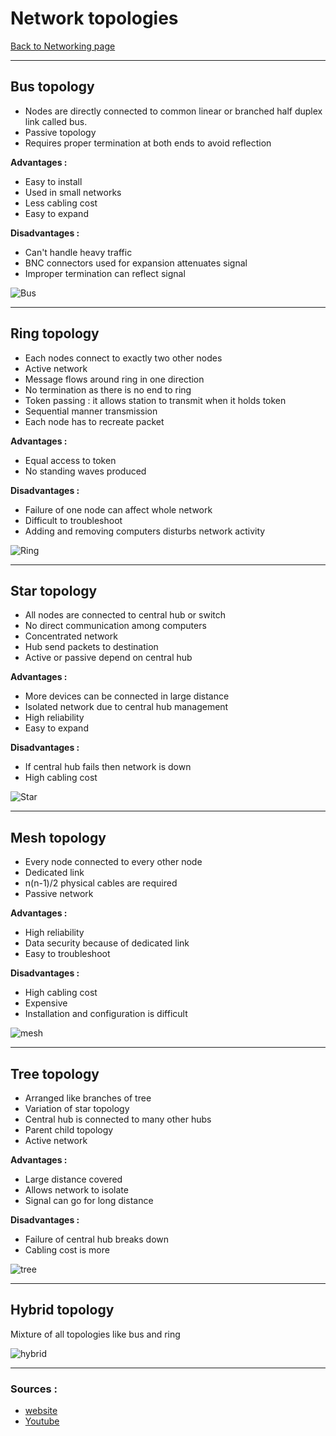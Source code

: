 # Network topologies
[Back to Networking page](./index.md)

---

## Bus topology

- Nodes are directly connected to common linear or branched half duplex link called bus.
- Passive topology
- Requires proper termination at both ends to avoid reflection

**Advantages  :**
- Easy to install 
- Used in small networks
- Less cabling cost
- Easy to expand

**Disadvantages  :**
- Can't handle heavy traffic
- BNC connectors used for expansion attenuates signal
- Improper termination can reflect signal

![Bus](https://www.dnsstuff.com/wp-content/uploads/2019/09/Bus-Topology.jpg)

---

## Ring topology

- Each nodes connect to exactly two other nodes
- Active network 
- Message flows around ring in one direction
- No termination as there is no end to ring
- Token passing : it allows station to transmit when it holds token
- Sequential manner transmission
- Each node has to recreate packet

**Advantages :**
- Equal access to token
- No standing waves produced

**Disadvantages :**
- Failure of one node can affect whole network
- Difficult to troubleshoot
- Adding and removing computers disturbs network activity

![Ring](https://www.dnsstuff.com/wp-content/uploads/2019/09/Ring-Topology.jpg)

---

## Star topology

 - All nodes are connected to central hub or switch
 - No direct communication among computers
 - Concentrated network
 - Hub send packets to destination 
 - Active or passive depend on central hub

**Advantages :**
- More devices can be connected in large distance
- Isolated network due to central hub management
- High reliability
- Easy to expand

**Disadvantages :**
- If central hub fails then network is down
- High cabling cost

![Star](https://www.dnsstuff.com/wp-content/uploads/2019/09/Star-Topology.jpg)

---

## Mesh topology

- Every node connected to every other node
- Dedicated link
- n(n-1)/2 physical cables are required
- Passive network

**Advantages :**
- High reliability
- Data security because of dedicated link
- Easy to troubleshoot

**Disadvantages :**
- High cabling cost
- Expensive
- Installation and configuration is difficult

![mesh](https://www.dnsstuff.com/wp-content/uploads/2019/08/what-is-mesh-topology-1024x536.png)

---

## Tree topology

- Arranged like branches of tree
- Variation of star topology
- Central hub is connected to many other hubs
- Parent child topology
- Active network

**Advantages :**
- Large distance covered
- Allows network to isolate 
- Signal can go for long distance

**Disadvantages :**
- Failure of central hub breaks down
- Cabling cost is more

![tree](https://www.dnsstuff.com/wp-content/uploads/2019/09/Tree-Topology.jpg)

---

## Hybrid topology

Mixture of all topologies like bus and ring

![hybrid](https://www.dnsstuff.com/wp-content/uploads/2019/09/Hybrid-Topology.jpg)

---

### Sources :
- [website](https://www.dnsstuff.com/what-is-network-topology)
- [Youtube](https://youtu.be/e0CWszGpgAE)